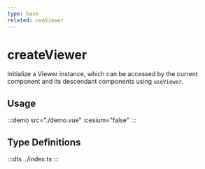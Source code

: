 ```yaml
---
type: base
related: useViewer
---
```


# createViewer

<script>

</script>

Initialize a Viewer instance, which can be accessed by the current component and its descendant components using `useViewer`.

## Usage

:::demo src="./demo.vue" :cesium="false"
:::

## Type Definitions

:::dts ../index.ts
:::
